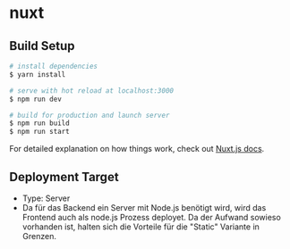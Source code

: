 # nuxt

## Build Setup

```bash
# install dependencies
$ yarn install

# serve with hot reload at localhost:3000
$ npm run dev

# build for production and launch server
$ npm run build
$ npm run start
```

For detailed explanation on how things work, check out [Nuxt.js docs](https://nuxtjs.org).

## Deployment Target

- Type: Server
- Da für das Backend ein Server mit Node.js benötigt wird, wird das Frontend auch als node.js Prozess deployet. Da der Aufwand sowieso vorhanden ist, halten sich die Vorteile für die "Static" Variante in Grenzen.

